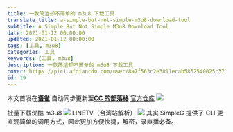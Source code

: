 ```yaml
---
title: 一款简洁却不简单的 m3u8 下载工具
translate_title: a-simple-but-not-simple-m3u8-download-tool
subtitle: A Simple But Not Simple M3u8 Download Tool
date: 2021-01-12 00:00:00
updated: 2021-01-12 00:00:00
tags: [工具, m3u8]
categories: 工具
keywords: [工具, m3u8]
description: 一款简洁却不简单的 m3u8 下载工具
cover: https://pic1.afdiancdn.com/user/8a7f563c2e3811ecab5852540025c377/common/1f5858acdba3b4bf21f2ea3c1ecad61a_w2240_h1260_s485.jpg
id: 19
---
```


本文首发在[**语雀**](https://www.yuque.com/ccknbc/blog/19)
自动同步更新至[**CC 的部落格**](https://blog.ccknbc.cc/posts/a-simple-but-not-simple-m3u8-download-tool)
[官方仓库](https://github.com/nilaoda/N_m3u8DL-CLI)
![](https://cdn.nlark.com/yuque/0/2021/gif/8391407/1610273643341-942cd95d-6f1e-4356-afc9-d5961c7d078a.gif#crop=0&crop=0&crop=1&crop=1&height=789&id=DWAEX&originHeight=789&originWidth=1121&originalType=binary&ratio=1&rotation=0&showTitle=false&size=0&status=done&style=none&title=&width=1121)

批量下载优酷 m3u8
![](https://cdn.nlark.com/yuque/0/2021/gif/8391407/1610273775655-7e8c3956-6d5a-4760-a59b-d02e6c21126e.gif#crop=0&crop=0&crop=1&crop=1&height=518&id=dbZd1&originHeight=518&originWidth=950&originalType=binary&ratio=1&rotation=0&showTitle=false&size=0&status=done&style=none&title=&width=950)
LINETV（台湾站解析）
![](https://cdn.nlark.com/yuque/0/2021/gif/8391407/1610273823214-764f768e-4b64-4073-8793-498c61a30285.gif#crop=0&crop=0&crop=1&crop=1&height=555&id=Wna2R&originHeight=555&originWidth=734&originalType=binary&ratio=1&rotation=0&showTitle=false&size=0&status=done&style=none&title=&width=734)
其实 SimpleG 提供了 CLI 更直观简单的调用方式，因此更加方便快捷，解密，录直播必备。
